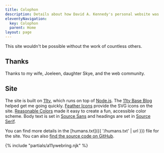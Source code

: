 ```yaml
---
title: Colophon
description: Details about how David A. Kennedy's personal website was made.
eleventyNavigation:
  key: Colophon
  parent: Home
layout: page
---
```


This site wouldn't be possible without the work of countless others.

## Thanks

Thanks to my wife, Joeleen, daughter Skye, and the web community.

## Site

The site is built on [11ty](https://www.11ty.dev/), which runs on top of [Node.js](https://nodejs.org/en/). The [11ty Base Blog](https://github.com/11ty/eleventy-base-blog) helped get me going quickly. [Feather Icons](https://feathericons.com/) provide the SVG icons on the site. [Reasonable Colors](https://reasonable.work/colors/) made it easy to create a fun, accessible color scheme. Body text is set in [Source Sans](https://github.com/adobe-fonts/source-sans) and headings are set in [Source Serif](https://github.com/adobe-fonts/source-serif).

You can find more details in the [humans.txt]({{ '/humans.txt' | url }}) file for the site. You can also [find the source code on GitHub](https://github.com/davidakennedy/davidakennedy.com).

{% include "partials/a11ywebring.njk" %}

